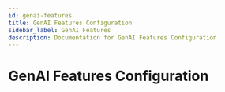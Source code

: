 ```yaml
---
id: genai-features
title: GenAI Features Configuration
sidebar_label: GenAI Features
description: Documentation for GenAI Features Configuration
---
```


# GenAI Features Configuration
